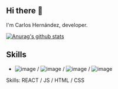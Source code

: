## Hi there 👋
I'm Carlos Hernández, developer.

[![Anurag's github stats](https://github-readme-stats.vercel.app/api?username=CodeSyss)](https://github.com/anuraghazra/github-readme-stats)

## Skills
* ![image](https://github.com/user-attachments/assets/cd0262f6-f527-4844-b3a7-ff881d1ce826) / ![image](https://github.com/user-attachments/assets/b9418fda-4f57-4a5a-9a87-911f45ee3047)
 / ![image](https://github.com/user-attachments/assets/0fe6046c-d9b6-46d7-b72c-f6626af70935)
 / ![image](https://github.com/user-attachments/assets/7c97bc00-3bb5-41ae-b730-eaa48e3cae26)

Skills: REACT / JS / HTML / CSS
